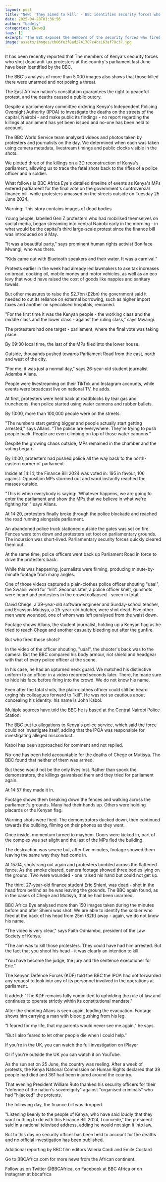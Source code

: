 ```yaml
---
layout: post
title: "New: 'They aimed to kill' - BBC identifies security forces who shot Kenya anti-tax protesters"
date: 2025-04-28T01:36:56
author: "badely"
categories: [News]
tags: []
excerpt: "The BBC exposes the members of the security forces who fired on protesters at Kenya’s parliament last year."
image: assets/images/cb06fe2f8ad2741707c4ca163af78c37.jpg
---
```


It has been recently reported that The members of Kenya's security forces who shot dead anti-tax protesters at the country's parliament last June have been identified by the BBC.

The BBC's analysis of more than 5,000 images also shows that those killed there were unarmed and not posing a threat.

The East African nation's constitution guarantees the right to peaceful protest, and the deaths caused a public outcry.

Despite a parliamentary committee ordering Kenya's Independent Policing Oversight Authority (IPOA) to investigate the deaths on the streets of the capital, Nairobi - and make public its findings - no report regarding the killings at parliament has yet been issued and no-one has been held to account.

The BBC World Service team analysed videos and photos taken by protesters and journalists on the day. We determined when each was taken using camera metadata, livestream timings and public clocks visible in the shots.

We plotted three of the killings on a 3D reconstruction of Kenya's parliament, allowing us to trace the fatal shots back to the rifles of a police officer and a soldier.

What follows is BBC Africa Eye's detailed timeline of events as Kenya's MPs entered parliament for the final vote on the government's controversial finance bill, while protesters amassed on the streets outside on Tuesday 25 June 2024.

Warning: This story contains images of dead bodies

Young people, labelled Gen Z protesters who had mobilised themselves on social media, began streaming into central Nairobi early in the morning - in what would be the capital's third large-scale protest since the finance bill was introduced on 9 May.

"It was a beautiful party," says prominent human rights activist Boniface Mwangi, who was there.

"Kids came out with Bluetooth speakers and their water. It was a carnival."

Protests earlier in the week had already led lawmakers to axe tax increases on bread, cooking oil, mobile money and motor vehicles, as well as an eco levy that would have raised the cost of goods like nappies and sanitary towels. 

But other measures to raise the $2.7bn (£2bn) the government said it needed to cut its reliance on external borrowing, such as higher import taxes and another on specialised hospitals, remained.

"For the first time it was the Kenyan people - the working class and the middle class and the lower class - against the ruling class," says Mwangi.

The protesters had one target - parliament, where the final vote was taking place. 

By 09:30 local time, the last of the MPs filed into the lower house. 

Outside, thousands pushed towards Parliament Road from the east, north and west of the city.

"For me, it was just a normal day," says 26-year-old student journalist Ademba Allans. 

People were livestreaming on their TikTok and Instagram accounts, while events were broadcast live on national TV, he adds.

At first, protesters were held back at roadblocks by tear gas and truncheons, then police started using water cannons and rubber bullets.

By 13:00, more than 100,000 people were on the streets.

"The numbers start getting bigger and people actually start getting arrested," says Allans. "The police are everywhere. They're trying to push people back. People are even climbing on top of those water cannons."

Despite the growing chaos outside, MPs remained in the chamber and the voting began.

By 14:00, protesters had pushed police all the way back to the north-eastern corner of parliament.

Inside at 14:14, the Finance Bill 2024 was voted in: 195 in favour, 106 against. Opposition MPs stormed out and word instantly reached the masses outside.

"This is when everybody is saying: 'Whatever happens, we are going to enter the parliament and show the MPs that we believe in what we're fighting for,'" says Allans.

At 14:20, protesters finally broke through the police blockade and reached the road running alongside parliament. 

An abandoned police truck stationed outside the gates was set on fire. Fences were torn down and protesters set foot on parliamentary grounds. The incursion was short-lived. Parliamentary security forces quickly cleared them out.

At the same time, police officers went back up Parliament Road in force to drive the protesters back.

While this was happening, journalists were filming, producing minute-by-minute footage from many angles.

One of those videos captured a plain-clothes police officer shouting "uaa!", the Swahili word for "kill". Seconds later, a police officer knelt, gunshots were heard and protesters in the crowd collapsed - seven in total.

David Chege, a 39-year-old software engineer and Sunday-school teacher, and Ericsson Mutisya, a 25-year-old butcher, were shot dead. Five other men were wounded, one of whom was left paralysed from the waist down.

Footage shows Allans, the student journalist, holding up a Kenyan flag as he tried to reach Chege and another casualty bleeding out after the gunfire.

But who fired those shots?

In the video of the officer shouting, "uaa!", the shooter's back was to the camera. But the BBC compared his body armour, riot shield and headgear with that of every police officer at the scene. 

In his case, he had an upturned neck guard. We matched his distinctive uniform to an officer in a video recorded seconds later. There, he made sure to hide his face before firing into the crowd. We do not know his name.

Even after the fatal shots, the plain-clothes officer could still be heard urging his colleagues forward to "kill". He was not so cautious about concealing his identity: his name is John Kaboi.

Multiple sources have told the BBC he is based at the Central Nairobi Police Station.

The BBC put its allegations to Kenya's police service, which said the force could not investigate itself, adding that the IPOA was responsible for investigating alleged misconduct. 

Kaboi has been approached for comment and not replied. 

No-one has been held accountable for the deaths of Chege or Mutisya. The BBC found that neither of them was armed.

But these would not be the only lives lost. Rather than spook the demonstrators, the killings galvanised them and they tried for parliament again.

At 14:57 they made it in.

Footage shows them breaking down the fences and walking across the parliament's grounds. Many had their hands up. Others were holding placards or the Kenyan flag.

Warning shots were fired. The demonstrators ducked down, then continued towards the building, filming on their phones as they went.

Once inside, momentum turned to mayhem. Doors were kicked in, part of the complex was set alight and the last of the MPs fled the building.

The destruction was severe but, after five minutes, footage showed them leaving the same way they had come in.

At 15:04, shots rang out again and protesters tumbled across the flattened fence. As the smoke cleared, camera footage showed three bodies lying on the ground. Two were wounded - one raised his hand but could not get up.

The third, 27-year-old finance student Eric Shieni, was dead - shot in the head from behind as he was leaving the grounds. The BBC again found, as in the cases of Chege and Mutisya, that he had been unarmed.

BBC Africa Eye analysed more than 150 images taken during the minutes before and after Shieni was shot. We are able to identify the soldier who fired at the back of his head from 25m (82ft) away - again, we do not know his name.

"The video is very clear," says Faith Odhiambo, president of the Law Society of Kenya.

"The aim was to kill those protesters. They could have had him arrested. But the fact that you shoot his head - it was clearly an intention to kill. 

"You have become the judge, the jury and the sentence executioner for Eric."

The Kenyan Defence Forces (KDF) told the BBC the IPOA had not forwarded any request to look into any of its personnel involved in the operations at parliament.

It added: "The KDF remains fully committed to upholding the rule of law and continues to operate strictly within its constitutional mandate."

After the shooting Allans is seen again, leading the evacuation. Footage shows him carrying a man with blood gushing from his leg.

"I feared for my life, that my parents would never see me again," he says.

"But I also feared to let other people die when I could help."

If you're in the UK, you can watch the full investigation on iPlayer

Or if you're outside the UK you can watch it on YouTube.

As the sun set on 25 June, the country was reeling. After a week of protests, the Kenya National Commission on Human Rights declared that 39 people had died and 361 had been injured around the country.

That evening President William Ruto thanked his security officers for their "defence of the nation's sovereignty" against "organised criminals" who had "hijacked" the protests.

The following day, the finance bill was dropped.

"Listening keenly to the people of Kenya, who have said loudly that they want nothing to do with this Finance Bill 2024, I concede," the president said in a national televised address, adding he would not sign it into law.

But to this day no security officer has been held to account for the deaths and no official investigation has been published.

Additional reporting by BBC film editors Valeria Cardi and Emile Costard

Go to BBCAfrica.com for more news from the African continent.

Follow us on Twitter @BBCAfrica, on Facebook at BBC Africa or on Instagram at bbcafrica


